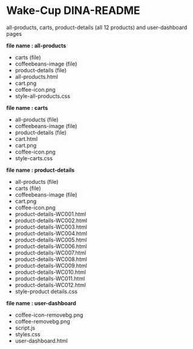 # Wake-Cup DINA-README 
all-products, carts, product-details (all 12 products) and user-dashboard pages

__file name : all-products__

* carts (file)
* coffeebeans-image (file)
* product-details (file)
* all-products.html
* cart.png
* coffee-icon.png
* style-all-products.css

__file name : carts__
* all-products (file)
* coffeebeans-image (file)
* product-details (file)
* cart.html
* cart.png
* coffee-icon.png
* style-carts.css

__file name : product-details__
* all-products (file)
* carts (file)
* coffeebeans-image (file)
* cart.png
* coffee-icon.png
* product-details-WC001.html
* product-details-WC002.html
* product-details-WC003.html
* product-details-WC004.html
* product-details-WC005.html
* product-details-WC006.html
* product-details-WC007.html
* product-details-WC008.html
* product-details-WC009.html
* product-details-WC010.html
* product-details-WC011.html
* product-details-WC012.html
* style-product details.css

__file name : user-dashboard__
* coffee-icon-removebg.png
* coffee-removebg.png
* script.js
* styles.css
* user-dashboard.html
